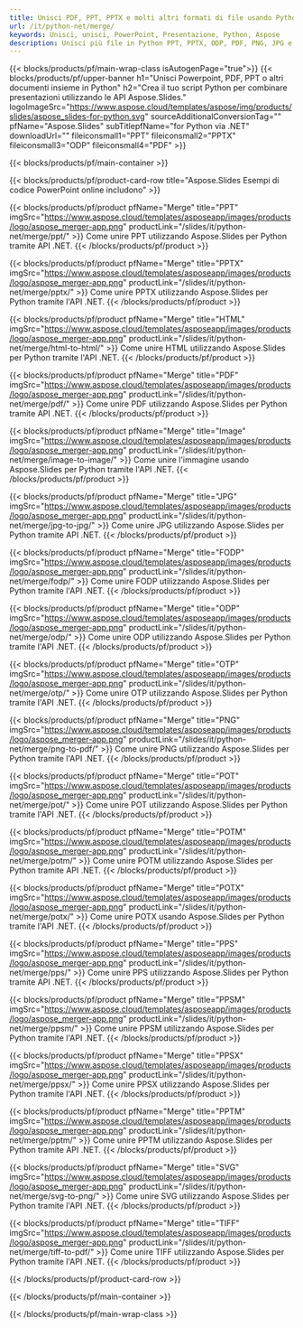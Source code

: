 ```yaml
---
title: Unisci PDF, PPT, PPTX e molti altri formati di file usando Python
url: /it/python-net/merge/
keywords: Unisci, unisci, PowerPoint, Presentazione, Python, Aspose
description: Unisci più file in Python PPT, PPTX, ODP, PDF, PNG, JPG e molti altri.
---
```


{{< blocks/products/pf/main-wrap-class isAutogenPage="true">}}
{{< blocks/products/pf/upper-banner h1="Unisci Powerpoint, PDF, PPT o altri documenti insieme in Python" h2="Crea il tuo script Python per combinare presentazioni utilizzando le API Aspose.Slides." logoImageSrc="https://www.aspose.cloud/templates/aspose/img/products/slides/aspose_slides-for-python.svg" sourceAdditionalConversionTag="" pfName="Aspose.Slides" subTitlepfName="for Python via .NET" downloadUrl="" fileiconsmall1="PPT" fileiconsmall2="PPTX" fileiconsmall3="ODP" fileiconsmall4="PDF" >}}

{{< blocks/products/pf/main-container >}}

{{< blocks/products/pf/product-card-row title="Aspose.Slides Esempi di codice PowerPoint online includono" >}}

{{< blocks/products/pf/product pfName="Merge" title="PPT" imgSrc="https://www.aspose.cloud/templates/asposeapp/images/products/logo/aspose_merger-app.png" productLink="/slides/it/python-net/merge/ppt/" >}}
Come unire PPT utilizzando Aspose.Slides per Python tramite API .NET.
{{< /blocks/products/pf/product >}}

{{< blocks/products/pf/product pfName="Merge" title="PPTX" imgSrc="https://www.aspose.cloud/templates/asposeapp/images/products/logo/aspose_merger-app.png" productLink="/slides/it/python-net/merge/pptx/" >}}
Come unire PPTX utilizzando Aspose.Slides per Python tramite l'API .NET.
{{< /blocks/products/pf/product >}}

{{< blocks/products/pf/product pfName="Merge" title="HTML" imgSrc="https://www.aspose.cloud/templates/asposeapp/images/products/logo/aspose_merger-app.png" productLink="/slides/it/python-net/merge/html-to-html/" >}}
Come unire HTML utilizzando Aspose.Slides per Python tramite l'API .NET.
{{< /blocks/products/pf/product >}}

{{< blocks/products/pf/product pfName="Merge" title="PDF" imgSrc="https://www.aspose.cloud/templates/asposeapp/images/products/logo/aspose_merger-app.png" productLink="/slides/it/python-net/merge/pdf/" >}}
Come unire PDF utilizzando Aspose.Slides per Python tramite API .NET.
{{< /blocks/products/pf/product >}}

{{< blocks/products/pf/product pfName="Merge" title="Image" imgSrc="https://www.aspose.cloud/templates/asposeapp/images/products/logo/aspose_merger-app.png" productLink="/slides/it/python-net/merge/image-to-image/" >}}
Come unire l'immagine usando Aspose.Slides per Python tramite l'API .NET.
{{< /blocks/products/pf/product >}}

{{< blocks/products/pf/product pfName="Merge" title="JPG" imgSrc="https://www.aspose.cloud/templates/asposeapp/images/products/logo/aspose_merger-app.png" productLink="/slides/it/python-net/merge/jpg-to-jpg/" >}}
Come unire JPG utilizzando Aspose.Slides per Python tramite API .NET.
{{< /blocks/products/pf/product >}}

{{< blocks/products/pf/product pfName="Merge" title="FODP" imgSrc="https://www.aspose.cloud/templates/asposeapp/images/products/logo/aspose_merger-app.png" productLink="/slides/it/python-net/merge/fodp/" >}}
Come unire FODP utilizzando Aspose.Slides per Python tramite l'API .NET.
{{< /blocks/products/pf/product >}}

{{< blocks/products/pf/product pfName="Merge" title="ODP" imgSrc="https://www.aspose.cloud/templates/asposeapp/images/products/logo/aspose_merger-app.png" productLink="/slides/it/python-net/merge/odp/" >}}
Come unire ODP utilizzando Aspose.Slides per Python tramite l'API .NET.
{{< /blocks/products/pf/product >}}

{{< blocks/products/pf/product pfName="Merge" title="OTP" imgSrc="https://www.aspose.cloud/templates/asposeapp/images/products/logo/aspose_merger-app.png" productLink="/slides/it/python-net/merge/otp/" >}}
Come unire OTP utilizzando Aspose.Slides per Python tramite l'API .NET.
{{< /blocks/products/pf/product >}}

{{< blocks/products/pf/product pfName="Merge" title="PNG" imgSrc="https://www.aspose.cloud/templates/asposeapp/images/products/logo/aspose_merger-app.png" productLink="/slides/it/python-net/merge/png-to-pdf/" >}}
Come unire PNG utilizzando Aspose.Slides per Python tramite l'API .NET.
{{< /blocks/products/pf/product >}}

{{< blocks/products/pf/product pfName="Merge" title="POT" imgSrc="https://www.aspose.cloud/templates/asposeapp/images/products/logo/aspose_merger-app.png" productLink="/slides/it/python-net/merge/pot/" >}}
Come unire POT utilizzando Aspose.Slides per Python tramite l'API .NET.
{{< /blocks/products/pf/product >}}

{{< blocks/products/pf/product pfName="Merge" title="POTM" imgSrc="https://www.aspose.cloud/templates/asposeapp/images/products/logo/aspose_merger-app.png" productLink="/slides/it/python-net/merge/potm/" >}}
Come unire POTM utilizzando Aspose.Slides per Python tramite API .NET.
{{< /blocks/products/pf/product >}}

{{< blocks/products/pf/product pfName="Merge" title="POTX" imgSrc="https://www.aspose.cloud/templates/asposeapp/images/products/logo/aspose_merger-app.png" productLink="/slides/it/python-net/merge/potx/" >}}
Come unire POTX usando Aspose.Slides per Python tramite l'API .NET.
{{< /blocks/products/pf/product >}}

{{< blocks/products/pf/product pfName="Merge" title="PPS" imgSrc="https://www.aspose.cloud/templates/asposeapp/images/products/logo/aspose_merger-app.png" productLink="/slides/it/python-net/merge/pps/" >}}
Come unire PPS utilizzando Aspose.Slides per Python tramite API .NET.
{{< /blocks/products/pf/product >}}

{{< blocks/products/pf/product pfName="Merge" title="PPSM" imgSrc="https://www.aspose.cloud/templates/asposeapp/images/products/logo/aspose_merger-app.png" productLink="/slides/it/python-net/merge/ppsm/" >}}
Come unire PPSM utilizzando Aspose.Slides per Python tramite l'API .NET.
{{< /blocks/products/pf/product >}}

{{< blocks/products/pf/product pfName="Merge" title="PPSX" imgSrc="https://www.aspose.cloud/templates/asposeapp/images/products/logo/aspose_merger-app.png" productLink="/slides/it/python-net/merge/ppsx/" >}}
Come unire PPSX utilizzando Aspose.Slides per Python tramite l'API .NET.
{{< /blocks/products/pf/product >}}

{{< blocks/products/pf/product pfName="Merge" title="PPTM" imgSrc="https://www.aspose.cloud/templates/asposeapp/images/products/logo/aspose_merger-app.png" productLink="/slides/it/python-net/merge/pptm/" >}}
Come unire PPTM utilizzando Aspose.Slides per Python tramite API .NET.
{{< /blocks/products/pf/product >}}

{{< blocks/products/pf/product pfName="Merge" title="SVG" imgSrc="https://www.aspose.cloud/templates/asposeapp/images/products/logo/aspose_merger-app.png" productLink="/slides/it/python-net/merge/svg-to-png/" >}}
Come unire SVG utilizzando Aspose.Slides per Python tramite l'API .NET.
{{< /blocks/products/pf/product >}}

{{< blocks/products/pf/product pfName="Merge" title="TIFF" imgSrc="https://www.aspose.cloud/templates/asposeapp/images/products/logo/aspose_merger-app.png" productLink="/slides/it/python-net/merge/tiff-to-pdf/" >}}
Come unire TIFF utilizzando Aspose.Slides per Python tramite l'API .NET.
{{< /blocks/products/pf/product >}}


{{< /blocks/products/pf/product-card-row >}}

{{< /blocks/products/pf/main-container >}}
    
{{< /blocks/products/pf/main-wrap-class >}}